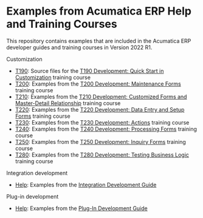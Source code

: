 # Examples from Acumatica ERP Help and Training Courses

This repository contains examples that are included in the Acumatica ERP developer guides and training courses in Version 2022 R1.

Customization

 * [T190](Customization/T190): Source files for the [T190 Development: Quick Start in Customization](https://openuni.acumatica.com/courses/development/t190-development-quick-start-in-customization/) training course
 * [T200](Customization/T200): Examples from the [T200 Development: Maintenance Forms](https://openuni.acumatica.com/courses/development/t200-development-maintenance-forms/) training course
 * [T210](Customization/T210): Examples from the [T210 Development: Customized Forms and Master-Detail Relationship](https://openuni.acumatica.com/courses/development/t210-development-customized-forms-and-master-detail-relationship/) training course
 * [T220](Customization/T220): Examples from the [T220 Development: Data Entry and Setup Forms](https://openuni.acumatica.com/courses/development/t220-development-data-entry-and-setup-forms/) training course
 * [T230](Customization/T230): Examples from the [T230 Development: Actions](https://openuni.acumatica.com/courses/development/t230-development-actions/) training course
 * [T240](Customization/T240): Examples from the [T240 Development: Processing Forms](https://openuni.acumatica.com/courses/development/t240-development-processing-forms/) training course
 * [T250](Customization/T250): Examples from the [T250 Development: Inquiry Forms](https://openuni.acumatica.com/courses/development/t250-development-inquiry-forms/) training course 
 * [T280](Customization/T280): Examples from the [T280 Development: Testing Business Logic](https://openuni.acumatica.com/courses/development/t280-development-testing-business-logic/) training course
 
Integration development

  * [Help](IntegrationDevelopment/Help): Examples from the [Integration Development Guide](https://help.acumatica.com/Help?ScreenId=ShowWiki&pageid=ff22837c-cd3a-410e-b768-88ca6e53b165)
 <!-- * [I300](IntegrationDevelopment/I300): Examples from the [I300 Web Services: Data Retrieval with OData](https://openuni.acumatica.com/courses/integration/i300-web-services-odata/) training course
  * [I310](IntegrationDevelopment/I310): Examples from the [I310 Web Services: Basic | Data Retrieval with REST API](https://openuni.acumatica.com/courses/integration/i310-web-services-basic-data-retrieval/) training course
  * [I320](IntegrationDevelopment/I320): Examples from the [I320 Web Services: Advanced | Data Retrieval with REST API](https://openuni.acumatica.com/courses/integration/i320-web-services-advanced-data-retrieval/) training course
  * [I330](IntegrationDevelopment/I330): Examples from the [I330 Web Services: Data Manipulation with REST API](https://openuni.acumatica.com/courses/integration/i330-web-services-data-manipulation/) training course -->

Plug-in development  

 * [Help](PlugInDevelopment/Help): Examples from the [Plug-In Development Guide](https://help.acumatica.com/Help?ScreenId=ShowWiki&pageid=03156779-6d2b-4723-b2f5-49baf251f7e3)
